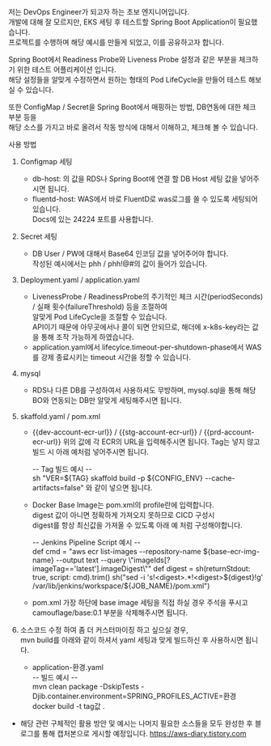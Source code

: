 저는 DevOps Engineer가 되고자 하는 초보 엔지니어입니다.  
개발에 대해 잘 모르지만, EKS 세팅 후 테스트할 Spring Boot Application이 필요했습니다.  
프로젝트를 수행하며 해당 예시를 만들게 되었고, 이를 공유하고자 합니다.  

Spring Boot에서 Readiness Probe와 Liveness Probe 설정과 같은 부분을 체크하기 위한 테스트 어플리케이션 입니다.  
해당 설정들을 알맞게 수정하면서 원하는 형태의 Pod LifeCycle을 만들어 테스트 해보실 수 있습니다.  

또한 ConfigMap / Secret을 Spring Boot에서 매핑하는 방법, DB연동에 대한 체크 부분 등을  
해당 소스를 가지고 바로 올려서 작동 방식에 대해서 이해하고, 체크해 볼 수 있습니다.  

사용 방법  
1. Configmap 세팅
   - db-host: 의 값을 RDS나 Spring Boot에 연결 할 DB Host 세팅 값을 넣어주시면 됩니다.
   - fluentd-host: WAS에서 바로 FluentD로 was로그를 쏠 수 있도록 세팅되어 있습니다.  
     Docs에 있는 24224 포트를 사용합니다.
  
2. Secret 세팅
   - DB User / PW에 대해서 Base64 인코딩 값을 넣어주어야 합니다.  
     작성된 예시에서는 phh / phh!@#의 값이 들어가 있습니다.
  
3. Deployment.yaml / application.yaml  
   - LivenessProbe / ReadinessProbe의 주기적인 체크 시간(periodSeconds) / 실패 횟수(failureThreshold) 등을 조절하여  
     알맞게 Pod LifeCycle을 조절할 수 있습니다.  
     API이기 때문에 아무곳에서나 콜이 되면 안되므로, 해더에 x-k8s-key라는 값을 통해 조작 가능하게 하였습니다.  
   - application.yaml에서 lifecylce.timeout-per-shutdown-phase에서 WAS를 강제 종료시키는 timeout 시간을 정할 수 있습니다.  

4. mysql
   - RDS나 다른 DB를 구성하여서 사용하셔도 무방하며, mysql.sql을 통해 해당 BO와 연동되는 DB만 알맞게 세팅해주시면 됩니다.

5. skaffold.yaml / pom.xml
   - {{dev-account-ecr-url}} / {{stg-account-ecr-url}} / {{prd-account-ecr-url}}
     위의 값에 각 ECR의 URL을 입력해주시면 됩니다. Tag는 넣지 않고 빌드 시 아래 예처럼 넣어주시면 됩니다.  

     -- Tag 빌드 예시 --  
     sh "VER=${TAG} skaffold build -p ${CONFIG_ENV} --cache-artifacts=false" 와 같이 넣으면 됩니다.  

   - Docker Base Image는 pom.xml의 profile란에 입력합니다.  
     digest 값이 아니면 정확하게 가져오지 못하므로 CICD 구성시  
     digest를 항상 최신값을 가져올 수 있도록 아래 예 처럼 구성해야합니다.  

     -- Jenkins Pipeline Script 예시 --  
     def cmd = "aws ecr list-images --repository-name ${base-ecr-img-name} --output text --query \"imageIds[?imageTag=='latest'].imageDigest\""  
     def digest =  sh(returnStdout: true, script: cmd).trim()  
     sh("sed -i 's!<digest>.*!<digest>${digest}</digest>!g' /var/lib/jenkins/workspace/${JOB_NAME}/pom.xml")

   - pom.xml 가장 하단에 base image 세팅을 직접 하실 경우 주석을 푸시고  
     camouflage/base:0.1 부분을 삭제해주시면 됩니다.

6. 소스코드 수정 하여 좀 더 커스터마이징 하고 싶으실 경우,  
   mvn build를 아래와 같이 하셔서 yaml 세팅과 맞게 빌드하신 후 사용하시면 됩니다.  
   - application-환경.yaml  
     -- 빌드 예시 --  
     mvn clean package -DskipTests -Djib.container.environment=SPRING_PROFILES_ACTIVE=환경  
     docker build -t tag값 .

* 해당 관련 구체적인 활용 방안 및 예시는 나머지 필요한 소스들을 모두 완성한 후 블로그를 통해 캡처본으로 게시할 예정입니다.
  https://aws-diary.tistory.com